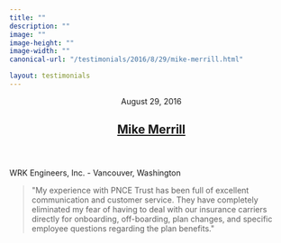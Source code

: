 ```yaml
---
title: ""
description: ""
image: ""
image-height: ""
image-width: ""
canonical-url: "/testimonials/2016/8/29/mike-merrill.html"

layout: testimonials
---
```

 <div class="container main-body">
    <div class="row">
      <div class="col-12">
        <article class="testimony">
          <header>
            <div class="dateline">
              <time class="published" datetime="2016-08-29">August 29, 2016</time>
              <time class="updated" datetime="2016-09-11"></time>
            </div>
            <h1>
              <a href="/testimonials/2016/8/29/mike-merrill.html" rel="bookmark">Mike Merrill</a>
            </h1>
          </header>
          <div class="content">
            <p>WRK Engineers, Inc. - Vancouver, Washington</p>
            <blockquote>"My experience with PNCE Trust has been full of excellent communication and customer
              service. They have completely eliminated my fear of having to deal with our insurance
              carriers directly for onboarding, off-boarding, plan changes, and specific
              employee questions regarding the plan benefits."</blockquote>
          </div>
        </article>
    </div>
  </div>
  </div>